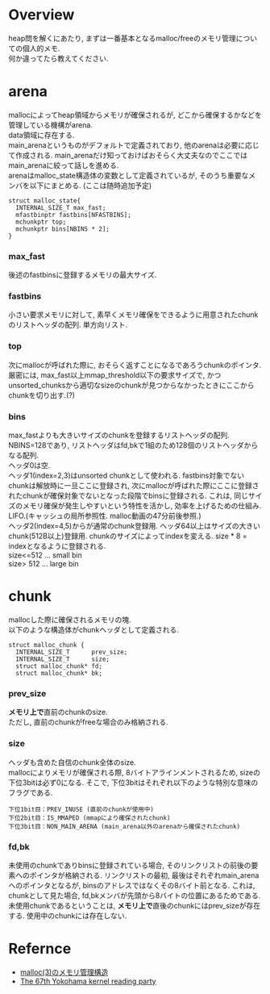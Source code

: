# Overview
heap問を解くにあたり, まずは一番基本となるmalloc/freeのメモリ管理についての個人的メモ.  
何か違ってたら教えてください.  

# arena
mallocによってheap領域からメモリが確保されるが, どこから確保するかなどを管理している機構がarena.  
data領域に存在する.  
main_arenaというものがデフォルトで定義されており, 他のarenaは必要に応じて作成される.
main_arenaだけ知っておけばおそらく大丈夫なのでここではmain_arenaに絞って話しを進める.  
arenaはmalloc_state構造体の変数として定義されているが, そのうち重要なメンバを以下にまとめる. (ここは随時追加予定)  

```
struct malloc_state{
  INTERNAL_SIZE_T max_fast;
  mfastbinptr fastbins[NFASTBINS];
  mchunkptr top;
  mchunkptr bins[NBINS * 2];
}
``` 

### max_fast
後述のfastbinsに登録するメモリの最大サイズ.

### fastbins
小さい要求メモリに対して, 素早くメモリ確保をできるように用意されたchunkのリストヘッダの配列. 単方向リスト.

### top
次にmallocが呼ばれた際に, おそらく返すことになるであろうchunkのポインタ.  
厳密には, max_fast以上mmap_threshold以下の要求サイズで, かつunsorted_chunksから適切なsizeのchunkが見つからなかったときにここからchunkを切り出す.(?)

### bins
max_fastよりも大きいサイズのchunkを登録するリストヘッダの配列.  
NBINS=128であり, リストヘッダはfd,bkで1組のため128個のリストヘッダからなる配列.  
ヘッダ0は空.  
ヘッダ1(index=2,3)はunsorted chunkとして使われる. fastbins対象でないchunkは解放時に一旦ここに登録され, 次にmallocが呼ばれた際にここに登録されたchunkが確保対象でないとなった段階でbinsに登録される. これは, 同じサイズのメモリ確保が発生しやすいという特性を活かし, 効率を上げるための仕組み. LIFO.(キャッシュの局所参照性. malloc動画の47分前後参照.)  
ヘッダ2(index=4,5)からが通常のchunk登録用. ヘッダ64以上はサイズの大きいchunk(512B以上)登録用. chunkのサイズによってindexを変える. size * 8 = indexとなるように登録される.  
size<=512 ... small bin  
size> 512 ... large bin  


# chunk
mallocした際に確保されるメモリの塊.  
以下のような構造体がchunkヘッダとして定義される.

```
struct malloc_chunk {
  INTERNAL_SIZE_T      prev_size;
  INTERNAL_SIZE_T      size; 
  struct malloc_chunk* fd; 
  struct malloc_chunk* bk;
```
 
### prev_size
**メモリ上で**直前のchunkのsize.  
ただし, 直前のchunkがfreeな場合のみ格納される.
 
### size
ヘッダも含めた自信のchunk全体のsize.  
mallocによりメモリが確保される際, 8バイトアラインメントされるため, sizeの下位3bitは必ず0になる. そこで, 下位3bitはそれぞれ以下のような特別な意味のフラグである.  

```
下位1bit目：PREV_INUSE (直前のchunkが使用中)
下位2bit目：IS_MMAPED (mmapにより確保されたchunk)
下位3bit目：NON_MAIN_ARENA (main_arena以外のarenaから確保されたchunk)
```

### fd,bk
未使用のchunkでありbinsに登録されている場合, そのリンクリストの前後の要素へのポインタが格納される. リンクリストの最初, 最後はそれぞれmain_arenaへのポインタとなるが, binsのアドレスではなくその8バイト前となる. これは, chunkとして見た場合, fd,bkメンバが先頭から8バイトの位置にあるためである.  
未使用chunkであるということは, **メモリ上で**直後のchunkにはprev_sizeが存在する.
使用中のchunkには存在しない.  

# Refernce
- [malloc(3)のメモリ管理構造](http://www.valinux.co.jp/technologylibrary/document/linux/malloc0001/)
- [The 67th Yokohama kernel reading party](https://www.youtube.com/watch?v=0-vWT-t0UHg)

